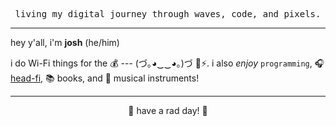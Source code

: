 <!-- thanks @skullface for the inspiration!!! https://raw.githubusercontent.com/skullface/skullface/master/README.md -->
<p align="center"><samp>living my digital journey through waves, code, and pixels.</samp></p>
  <hr>
  <p>hey y'all, i'm <strong>josh</strong> (he/him)</p>
  <p>i do Wi-Fi things for the 💰 --- (づ｡◕‿‿◕｡)づ 📶⚡. i also <i>enjoy</i> <code>programming</code>, 🎧 <a href="https://github.com/joshschmelzle/audio-setup">head-fi</a>, 📚 books, and 🎹 musical instruments!</p>
  <hr>
  <p align="center">
    👋 have a rad day! 🤘<br>
  </p>
